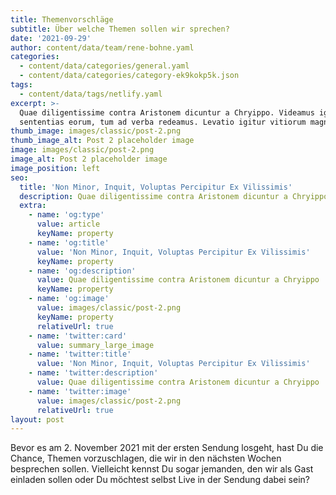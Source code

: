 ```yaml
---
title: Themenvorschläge
subtitle: Über welche Themen sollen wir sprechen?
date: '2021-09-29'
author: content/data/team/rene-bohne.yaml
categories:
  - content/data/categories/general.yaml
  - content/data/categories/category-ek9kokp5k.json
tags:
  - content/data/tags/netlify.yaml
excerpt: >-
  Quae diligentissime contra Aristonem dicuntur a Chryippo. Videamus igitur
  sententias eorum, tum ad verba redeamus. Levatio igitur vitiorum magna.
thumb_image: images/classic/post-2.png
thumb_image_alt: Post 2 placeholder image
image: images/classic/post-2.png
image_alt: Post 2 placeholder image
image_position: left
seo:
  title: 'Non Minor, Inquit, Voluptas Percipitur Ex Vilissimis'
  description: Quae diligentissime contra Aristonem dicuntur a Chryippo
  extra:
    - name: 'og:type'
      value: article
      keyName: property
    - name: 'og:title'
      value: 'Non Minor, Inquit, Voluptas Percipitur Ex Vilissimis'
      keyName: property
    - name: 'og:description'
      value: Quae diligentissime contra Aristonem dicuntur a Chryippo
      keyName: property
    - name: 'og:image'
      value: images/classic/post-2.png
      keyName: property
      relativeUrl: true
    - name: 'twitter:card'
      value: summary_large_image
    - name: 'twitter:title'
      value: 'Non Minor, Inquit, Voluptas Percipitur Ex Vilissimis'
    - name: 'twitter:description'
      value: Quae diligentissime contra Aristonem dicuntur a Chryippo
    - name: 'twitter:image'
      value: images/classic/post-2.png
      relativeUrl: true
layout: post
---
```

Bevor es am 2. November 2021 mit der ersten Sendung losgeht, hast Du die Chance, Themen vorzuschlagen, die wir in den nächsten Wochen besprechen sollen. Vielleicht kennst Du sogar jemanden, den wir als Gast einladen sollen oder Du möchtest selbst Live in der Sendung dabei sein?
